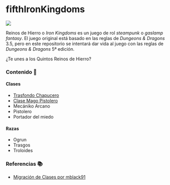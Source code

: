 # fifthIronKingdoms

![](http://privateerpress.com/files/imagecache/1up/IKHeader_2.jpg)

Reinos de Hierro o _Iron Kingdoms_ es un juego de rol _steampunk_ o _gaslamp fantasy_. El juego original está basado en las reglas de _Dungeons & Dragons_ 3.5, pero en este repositorio se intentará dar vida al juego con las reglas de _Dungeons & Dragons_ 5ª edición.

¿Te unes a los Quintos Reinos de Hierro?

### Contenido 📝

#### Clases

* [Trasfondo Chapucero](kno/chapucero.md)
* [Clase Mago Pistolero](kno/magopistolero.md)
* Mecániko Arcano
* Pistolero
* Portador del miedo

#### Razas

* Ogrun
* Trasgos
* Troloides

### Referencias 📚

* [Migración de Clases por mblack91](https://www.reddit.com/r/UnearthedArcana/comments/459m7t/iron_kingdoms_5e_conversion/)